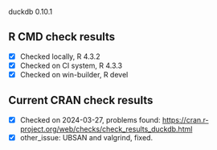 duckdb 0.10.1

## R CMD check results

- [x] Checked locally, R 4.3.2
- [x] Checked on CI system, R 4.3.3
- [x] Checked on win-builder, R devel

## Current CRAN check results

- [x] Checked on 2024-03-27, problems found: https://cran.r-project.org/web/checks/check_results_duckdb.html
- [x] other_issue: UBSAN and valgrind, fixed.
